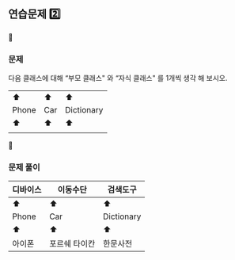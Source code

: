 ## 연습문제 2️⃣

<aside>
🔎

### 문제

다음 클래스에 대해 “부모 클래스" 와 “자식 클래스" 를 1개씩 생각 해 보시오.

|  |  |  |
| --- | --- | --- |
| ⬆️ | ⬆️ | ⬆️ |
| Phone | Car | Dictionary |
| ⬆️ | ⬆️ | ⬆️ |
|  |  |  |
</aside>

<aside>
📝

### 문제 풀이

| 디바이스 | 이동수단 | 검색도구 |
| --- | --- | --- |
| ⬆️ | ⬆️ | ⬆️ |
| Phone | Car | Dictionary |
| ⬆️ | ⬆️ | ⬆️ |
| 아이폰 | 포르쉐 타이칸 | 한문사전 |
</aside>